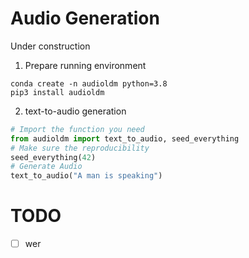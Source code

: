 # Audio Generation

Under construction

1. Prepare running environment
```
conda create -n audioldm python=3.8
pip3 install audioldm
```

2. text-to-audio generation
```python
# Import the function you need
from audioldm import text_to_audio, seed_everything
# Make sure the reproducibility
seed_everything(42)  
# Generate Audio  
text_to_audio("A man is speaking")
```

# TODO

- [ ] wer